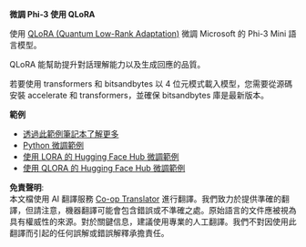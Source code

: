 <!--
CO_OP_TRANSLATOR_METADATA:
{
  "original_hash": "2f0858a9f2cc1889ab0e90cb9c63c044",
  "translation_date": "2025-04-04T07:11:37+00:00",
  "source_file": "md\\03.FineTuning\\FineTuning_Qlora.md",
  "language_code": "tw"
}
-->
**微調 Phi-3 使用 QLoRA**

使用 [QLoRA (Quantum Low-Rank Adaptation)](https://github.com/artidoro/qlora) 微調 Microsoft 的 Phi-3 Mini 語言模型。

QLoRA 能幫助提升對話理解能力以及生成回應的品質。

若要使用 transformers 和 bitsandbytes 以 4 位元模式載入模型，您需要從源碼安裝 accelerate 和 transformers，並確保 bitsandbytes 庫是最新版本。

**範例**
- [透過此範例筆記本了解更多](../../../../code/03.Finetuning/Phi_3_Inference_Finetuning.ipynb)
- [Python 微調範例](../../../../code/03.Finetuning/FineTrainingScript.py)
- [使用 LORA 的 Hugging Face Hub 微調範例](../../../../code/03.Finetuning/Phi-3-finetune-lora-python.ipynb)
- [使用 QLORA 的 Hugging Face Hub 微調範例](../../../../code/03.Finetuning/Phi-3-finetune-qlora-python.ipynb)

**免責聲明**:  
本文檔使用 AI 翻譯服務 [Co-op Translator](https://github.com/Azure/co-op-translator) 進行翻譯。我們致力於提供準確的翻譯，但請注意，機器翻譯可能會包含錯誤或不準確之處。原始語言的文件應被視為具有權威性的來源。對於關鍵信息，建議使用專業的人工翻譯。我們不對因使用此翻譯而引起的任何誤解或錯誤解釋承擔責任。